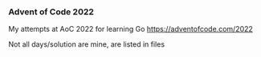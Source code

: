### Advent of Code 2022

My attempts at AoC 2022 for learning Go https://adventofcode.com/2022

Not all days/solution are mine, are listed in files